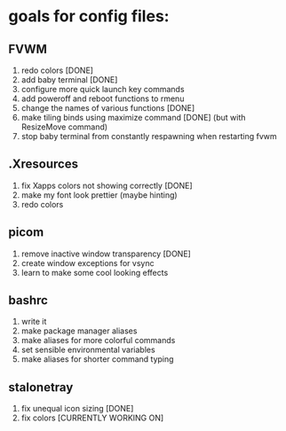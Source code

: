 # goals for config files:

## FVWM
1. redo colors [DONE]
2. add baby terminal [DONE]
3. configure more quick launch key commands
4. add poweroff and reboot functions to rmenu
5. change the names of various functions [DONE]
6. make tiling binds using maximize command [DONE] (but with ResizeMove command)
7. stop baby terminal from constantly respawning when restarting fvwm

## .Xresources
1. fix Xapps colors not showing correctly [DONE]
2. make my font look prettier (maybe hinting)
3. redo colors

## picom
1. remove inactive window transparency [DONE]
2. create window exceptions for vsync
3. learn to make some cool looking effects

## bashrc
1. write it
2. make package manager aliases
3. make aliases for more colorful commands
4. set sensible environmental variables
5. make aliases for shorter command typing

## stalonetray
1. fix unequal icon sizing [DONE]
2. fix colors [CURRENTLY WORKING ON]
